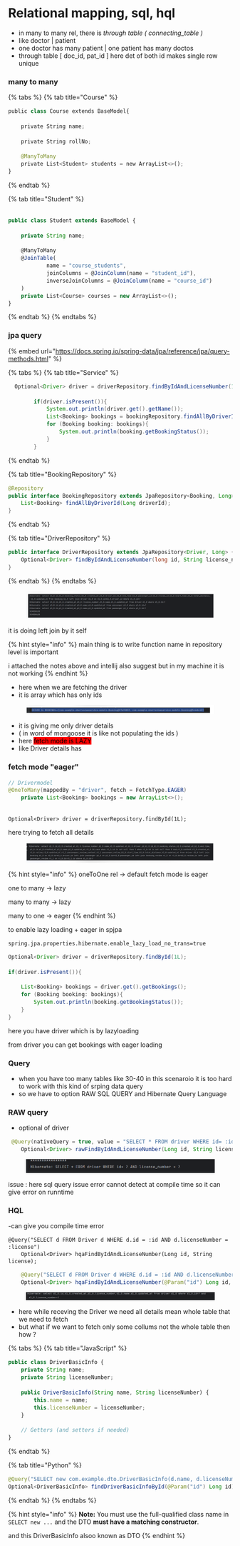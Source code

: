 # Relational mapping, sql, hql

* in many to many rel, there is _through table ( connecting\_table )_&#x20;
* like doctor | patient
* one doctor has many patient | one patient has many doctos
* through table \[ doc\_id, pat\_id ] here det of both id makes single row unique

### many to many

{% tabs %}
{% tab title="Course" %}
```python
public class Course extends BaseModel{

    private String name;

    private String rollNo;

    @ManyToMany
    private List<Student> students = new ArrayList<>();
}

```
{% endtab %}

{% tab title="Student" %}
```javascript

public class Student extends BaseModel {

    private String name;

    @ManyToMany
    @JoinTable(
            name = "course_students",
            joinColumns = @JoinColumn(name = "student_id"),
            inverseJoinColumns = @JoinColumn(name = "course_id")
    )
    private List<Course> courses = new ArrayList<>();
}

```
{% endtab %}
{% endtabs %}

### jpa query

{% embed url="https://docs.spring.io/spring-data/jpa/reference/jpa/query-methods.html" %}

{% tabs %}
{% tab title="Service" %}
```java
  Optional<Driver> driver = driverRepository.findByIdAndLicenseNumber(1L, "DJid3003");

        if(driver.isPresent()){
            System.out.println(driver.get().getName());
            List<Booking> bookings = bookingRepository.findAllByDriverId(1L);
            for (Booking booking: bookings){
                System.out.println(booking.getBookingStatus());
            }
        }
```
{% endtab %}

{% tab title="BookingRepository" %}
```java
@Repository
public interface BookingRepository extends JpaRepository<Booking, Long> {
    List<Booking> findAllByDriverId(Long driverId);
}
```
{% endtab %}

{% tab title="DriverRepository" %}
```java
public interface DriverRepository extends JpaRepository<Driver, Long> {
    Optional<Driver> findByIdAndLicenseNumber(long id, String license_number);
}

```
{% endtab %}
{% endtabs %}

<figure><img src=".gitbook/assets/image (25).png" alt=""><figcaption></figcaption></figure>

it is doing left join by it self&#x20;

{% hint style="info" %}
main thing is to write function name in repository level is important

i attached the notes above and intellij also suggest but in my machine it is not working
{% endhint %}

* here when we are fetching the driver&#x20;
* it is array which has only ids

<figure><img src=".gitbook/assets/image (26).png" alt=""><figcaption></figcaption></figure>

* it is giving me only driver details
* ( in word of mongoose it is like not populating the ids )
* here <mark style="background-color:red;">fetch mode is LAZY</mark>&#x20;
* like Driver details has&#x20;

### fetch mode "eager"

```java
// Drivermodel
@OneToMany(mappedBy = "driver", fetch = FetchType.EAGER)
    private List<Booking> bookings = new ArrayList<>();
    
```

```
Optional<Driver> driver = driverRepository.findById(1L);
```

here trying to fetch all details

<figure><img src=".gitbook/assets/image (27).png" alt=""><figcaption></figcaption></figure>

{% hint style="info" %}
oneToOne rel -> default fetch mode is eager

one to many -> lazy

many to  many -> lazy

many to one -> eager
{% endhint %}

to enable lazy loading + eager in spjpa

```
spring.jpa.properties.hibernate.enable_lazy_load_no_trans=true
```

```java
Optional<Driver> driver = driverRepository.findById(1L);

if(driver.isPresent()){
    
    List<Booking> bookings = driver.get().getBookings();
    for (Booking booking: bookings){
        System.out.println(booking.getBookingStatus());
    }
}
```

here you have driver which is by lazyloading

from driver you can get bookings with eager loading

### Query

* when you have too many tables like 30-40 in this scenaroio it is too hard to work with this kind of srping data query&#x20;
* so we have to option RAW SQL QUERY and Hibernate Query Language

### RAW query

* optional of driver

```java
 @Query(nativeQuery = true, value = "SELECT * FROM driver WHERE id= :id AND license_number = :license" )
    Optional<Driver> rawFindByIdAndLicenseNumber(Long id, String license);
```

<figure><img src=".gitbook/assets/image (28).png" alt=""><figcaption></figcaption></figure>

issue : here sql query issue error cannot detect at compile time so it can give error on runntime

### HQL&#x20;

-can give you compile time error

```
@Query("SELECT d FROM Driver d WHERE d.id = :id AND d.licenseNumber = :license")
    Optional<Driver> hqaFindByIdAndLicenseNumber(Long id, String license);
```

```java
    @Query("SELECT d FROM Driver d WHERE d.id = :id AND d.licenseNumber = :ln")
    Optional<Driver> hqaFindByIdAndLicenseNumber(@Param("id") Long id, @Param("ln") String ln);
```

<figure><img src=".gitbook/assets/image (29).png" alt=""><figcaption></figcaption></figure>

* here while receving the Driver we need all details mean whole table that we need to fetch
* but what if we want to fetch only some collums not the whole table then how ?

{% tabs %}
{% tab title="JavaScript" %}
```javascript
public class DriverBasicInfo {
    private String name;
    private String licenseNumber;

    public DriverBasicInfo(String name, String licenseNumber) {
        this.name = name;
        this.licenseNumber = licenseNumber;
    }

    // Getters (and setters if needed)
}


```
{% endtab %}

{% tab title="Python" %}
```java
@Query("SELECT new com.example.dto.DriverBasicInfo(d.name, d.licenseNumber) FROM Driver d WHERE d.id = :id")
Optional<DriverBasicInfo> findDriverBasicInfoById(@Param("id") Long id);
```
{% endtab %}
{% endtabs %}

{% hint style="info" %}
**Note:** You must use the full-qualified class name in `SELECT new ...` and the DTO **must have a matching constructor**.

and this DriverBasicInfo alsoo known as DTO&#x20;
{% endhint %}

